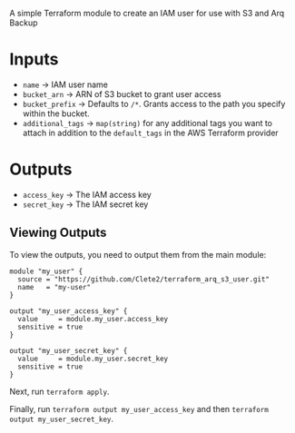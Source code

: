 A simple Terraform module to create an IAM user for use with S3 and Arq Backup

# Inputs
* `name` -> IAM user name
* `bucket_arn` -> ARN of S3 bucket to grant user access
* `bucket_prefix` -> Defaults to `/*`. Grants access to the path you specify within the bucket.
* `additional_tags` -> `map(string)` for any additional tags you want to attach in addition to the `default_tags` in the AWS Terraform provider

# Outputs
* `access_key` -> The IAM access key
* `secret_key` -> The IAM secret key

## Viewing Outputs
To view the outputs, you need to output them from the main module:

```hcl
module "my_user" {
  source = "https://github.com/Clete2/terraform_arq_s3_user.git"
  name   = "my-user"
}

output "my_user_access_key" {
  value     = module.my_user.access_key
  sensitive = true
}

output "my_user_secret_key" {
  value     = module.my_user.secret_key
  sensitive = true
}
```

Next, run `terraform apply`.

Finally, run `terraform output my_user_access_key` and then `terraform output my_user_secret_key`.
